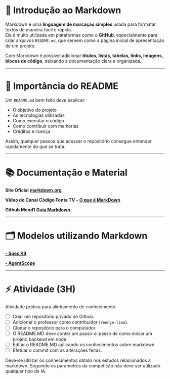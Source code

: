 # 📘 Introdução ao Markdown

Markdown é uma **linguagem de marcação simples** usada para formatar textos de maneira fácil e rápida.  
Ela é muito utilizada em plataformas como o **GitHub**, especialmente para criar arquivos `README.md`, que servem como a página inicial de apresentação de um projeto.

Com Markdown é possível adicionar **títulos, listas, tabelas, links, imagens, blocos de código**, deixando a documentação clara e organizada.

---

# 📝 Importância do README

Um `README.md` bem feito deve explicar:

- O objetivo do projeto
- As tecnologias utilizadas
- Como executar o código
- Como contribuir com melhorias
- Créditos e licença

Assim, qualquer pessoa que acessar o repositório consegue entender rapidamente do que se trata.

---

# 📚 Documentação e Material

**Site Oficial** [**markdown.org**](https://www.markdownguide.org/)

**Vídeo do Canal Código Fonte TV -**
 [**O que é MarkDown**](https://www.youtube.com/watch?v=gFJfyHRKaE0&ab_channel=C%C3%B3digoFonteTV)

**Github Mend1** [**Guia Markdown**](https://github.com/mende1/guia-definitivo-de-markdown/blob/master/README.md)

---

# 🗂️ Modelos utilizando Markdown

[**- Spec Kit**](https://github.com/github/spec-kit?tab=readme-ov-file)

[**- AgentScope**](https://github.com/agentscope-ai/agentscope)

---

# ⚡ Atividade (3H)

Atividade prática para alinhamento de conhecimento.

- [ ] Criar um repositório privado no Github.
- [ ] Adicionar o professor como contribuidor (`reenye-lima`).
- [ ] Clonar o repositório para o computador.
- [ ] O README.MD deve conter um passo-a-passo de como iniciar um projeto backend em node.
- [ ] Editar o README.MD aplicando os conhecimentos sobre markdown.
- [ ] Efetuar o commit com as alterações feitas.

Deve-se utilizar os conhecimentos obtido nos estudos relacionados a markdown. Seguindo os parametros da competição não deve ser utilizado qualquer tipo de IA.
